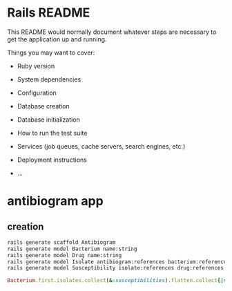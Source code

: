 #	Rails README

This README would normally document whatever steps are necessary to get the
application up and running.

Things you may want to cover:

* Ruby version

* System dependencies

* Configuration

* Database creation

* Database initialization

* How to run the test suite

* Services (job queues, cache servers, search engines, etc.)

* Deployment instructions

* ...



#	antibiogram app


##	creation

```BASH
rails generate scaffold Antibiogram
rails generate model Bacterium name:string
rails generate model Drug name:string
rails generate model Isolate antibiogram:references bacterium:references value:integer
rails generate model Susceptibility isolate:references drug:references value:integer
```

```Ruby
Bacterium.first.isolates.collect(&:susceptibilities).flatten.collect{|s| [s.value,s.drug.name] }.sort
```



